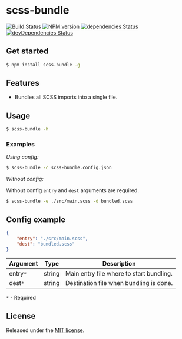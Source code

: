 scss-bundle
===========
[![Build Status](https://travis-ci.org/SimplrJS/scss-bundle.svg?branch=master)](https://travis-ci.org/SimplrJS/scss-bundle)
[![NPM version](http://img.shields.io/npm/v/scss-bundle.svg)](https://www.npmjs.com/package/scss-bundle) [![dependencies Status](https://david-dm.org/simplrjs/scss-bundle/status.svg)](https://david-dm.org/simplrjs/scss-bundle) [![devDependencies Status](https://david-dm.org/simplrjs/scss-bundle/dev-status.svg)](https://david-dm.org/simplrjs/scss-bundle?type=dev)

## Get started
```sh
$ npm install scss-bundle -g
```

## Features
- Bundles all SCSS imports into a single file.

## Usage
```sh
$ scss-bundle -h
```

### Examples
_Using config:_
```sh
$ scss-bundle -c scss-bundle.config.json
```
_Without config:_

Without config `entry` and `dest` arguments are required.
```sh
$ scss-bundle -e ./src/main.scss -d bundled.scss
```

## Config example
```json
{
    "entry": "./src/main.scss",
    "dest": "bundled.scss"
}
```

| Argument | Type   | Description                              |
|----------|--------|------------------------------------------|
| entry`*` | string | Main entry file where to start bundling. |
| dest`*`  | string | Destination file when bundling is done.  |

`*` - Required

## License
Released under the [MIT license](LICENSE).
